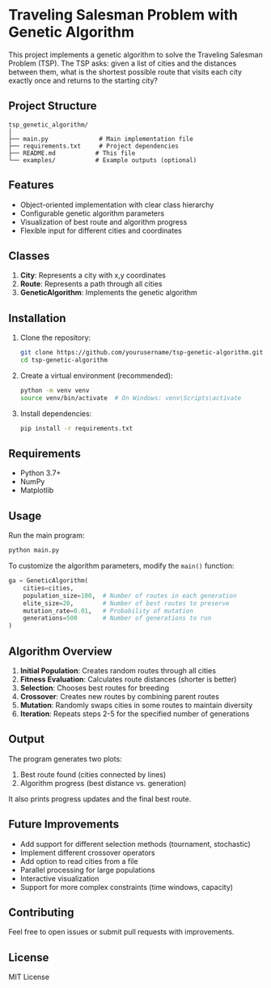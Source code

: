 # Traveling Salesman Problem with Genetic Algorithm

This project implements a genetic algorithm to solve the Traveling Salesman Problem (TSP). The TSP asks: given a list of cities and the distances between them, what is the shortest possible route that visits each city exactly once and returns to the starting city?

## Project Structure

```
tsp_genetic_algorithm/
│
├── main.py              # Main implementation file
├── requirements.txt     # Project dependencies
├── README.md           # This file
└── examples/           # Example outputs (optional)
```

## Features

- Object-oriented implementation with clear class hierarchy
- Configurable genetic algorithm parameters
- Visualization of best route and algorithm progress
- Flexible input for different cities and coordinates

## Classes

1. **City**: Represents a city with x,y coordinates
2. **Route**: Represents a path through all cities
3. **GeneticAlgorithm**: Implements the genetic algorithm

## Installation

1. Clone the repository:
   ```bash
   git clone https://github.com/yourusername/tsp-genetic-algorithm.git
   cd tsp-genetic-algorithm
   ```

2. Create a virtual environment (recommended):
   ```bash
   python -m venv venv
   source venv/bin/activate  # On Windows: venv\Scripts\activate
   ```

3. Install dependencies:
   ```bash
   pip install -r requirements.txt
   ```

## Requirements

- Python 3.7+
- NumPy
- Matplotlib

## Usage

Run the main program:
```bash
python main.py
```

To customize the algorithm parameters, modify the `main()` function:
```python
ga = GeneticAlgorithm(
    cities=cities,
    population_size=100,  # Number of routes in each generation
    elite_size=20,        # Number of best routes to preserve
    mutation_rate=0.01,   # Probability of mutation
    generations=500       # Number of generations to run
)
```

## Algorithm Overview

1. **Initial Population**: Creates random routes through all cities
2. **Fitness Evaluation**: Calculates route distances (shorter is better)
3. **Selection**: Chooses best routes for breeding
4. **Crossover**: Creates new routes by combining parent routes
5. **Mutation**: Randomly swaps cities in some routes to maintain diversity
6. **Iteration**: Repeats steps 2-5 for the specified number of generations

## Output

The program generates two plots:
1. Best route found (cities connected by lines)
2. Algorithm progress (best distance vs. generation)

It also prints progress updates and the final best route.

## Future Improvements

- Add support for different selection methods (tournament, stochastic)
- Implement different crossover operators
- Add option to read cities from a file
- Parallel processing for large populations
- Interactive visualization
- Support for more complex constraints (time windows, capacity)

## Contributing

Feel free to open issues or submit pull requests with improvements.

## License

MIT License

